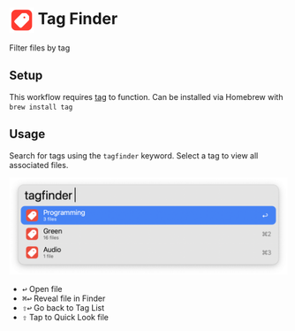 # <img src='Workflow/icon.png' width='45' align='center' alt='icon'> Tag Finder

Filter files by tag

## Setup

This workflow requires [tag](https://github.com/jdberry/tag/) to function. Can be installed via Homebrew with `brew install tag`

## Usage

Search for tags using the `tagfinder` keyword. Select a tag to view all associated files.

![Searching for tags](Workflow/images/about/keyword.png)

* <kbd>↩</kbd> Open file
* <kbd>⌘</kbd><kbd>↩</kbd> Reveal file in Finder
* <kbd>⇧</kbd><kbd>↩</kbd> Go back to Tag List
* <kbd>⇧</kbd> Tap to Quick Look file